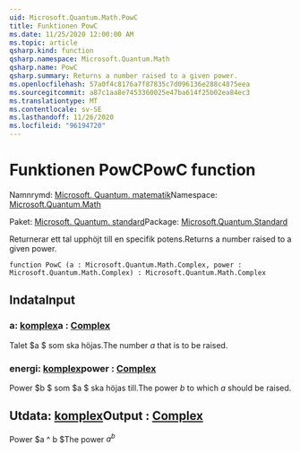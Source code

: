 ```yaml
---
uid: Microsoft.Quantum.Math.PowC
title: Funktionen PowC
ms.date: 11/25/2020 12:00:00 AM
ms.topic: article
qsharp.kind: function
qsharp.namespace: Microsoft.Quantum.Math
qsharp.name: PowC
qsharp.summary: Returns a number raised to a given power.
ms.openlocfilehash: 57a0f4c8176a7f87835c7d096136e288c4875eea
ms.sourcegitcommit: a87c1aa8e7453360025e47ba614f25b02ea84ec3
ms.translationtype: MT
ms.contentlocale: sv-SE
ms.lasthandoff: 11/26/2020
ms.locfileid: "96194720"
---
```

# <a name="powc-function"></a><span data-ttu-id="c9089-102">Funktionen PowC</span><span class="sxs-lookup"><span data-stu-id="c9089-102">PowC function</span></span>

<span data-ttu-id="c9089-103">Namnrymd: [Microsoft. Quantum. matematik](xref:Microsoft.Quantum.Math)</span><span class="sxs-lookup"><span data-stu-id="c9089-103">Namespace: [Microsoft.Quantum.Math](xref:Microsoft.Quantum.Math)</span></span>

<span data-ttu-id="c9089-104">Paket: [Microsoft. Quantum. standard](https://nuget.org/packages/Microsoft.Quantum.Standard)</span><span class="sxs-lookup"><span data-stu-id="c9089-104">Package: [Microsoft.Quantum.Standard](https://nuget.org/packages/Microsoft.Quantum.Standard)</span></span>


<span data-ttu-id="c9089-105">Returnerar ett tal upphöjt till en specifik potens.</span><span class="sxs-lookup"><span data-stu-id="c9089-105">Returns a number raised to a given power.</span></span>

```qsharp
function PowC (a : Microsoft.Quantum.Math.Complex, power : Microsoft.Quantum.Math.Complex) : Microsoft.Quantum.Math.Complex
```


## <a name="input"></a><span data-ttu-id="c9089-106">Indata</span><span class="sxs-lookup"><span data-stu-id="c9089-106">Input</span></span>

### <a name="a--complex"></a><span data-ttu-id="c9089-107">a: [komplex](xref:Microsoft.Quantum.Math.Complex)</span><span class="sxs-lookup"><span data-stu-id="c9089-107">a : [Complex](xref:Microsoft.Quantum.Math.Complex)</span></span>

<span data-ttu-id="c9089-108">Talet $a $ som ska höjas.</span><span class="sxs-lookup"><span data-stu-id="c9089-108">The number $a$ that is to be raised.</span></span>


### <a name="power--complex"></a><span data-ttu-id="c9089-109">energi: [komplex](xref:Microsoft.Quantum.Math.Complex)</span><span class="sxs-lookup"><span data-stu-id="c9089-109">power : [Complex](xref:Microsoft.Quantum.Math.Complex)</span></span>

<span data-ttu-id="c9089-110">Power $b $ som $a $ ska höjas till.</span><span class="sxs-lookup"><span data-stu-id="c9089-110">The power $b$ to which $a$ should be raised.</span></span>



## <a name="output--complex"></a><span data-ttu-id="c9089-111">Utdata: [komplex](xref:Microsoft.Quantum.Math.Complex)</span><span class="sxs-lookup"><span data-stu-id="c9089-111">Output : [Complex](xref:Microsoft.Quantum.Math.Complex)</span></span>

<span data-ttu-id="c9089-112">Power $a ^ b $</span><span class="sxs-lookup"><span data-stu-id="c9089-112">The power $a^b$</span></span>